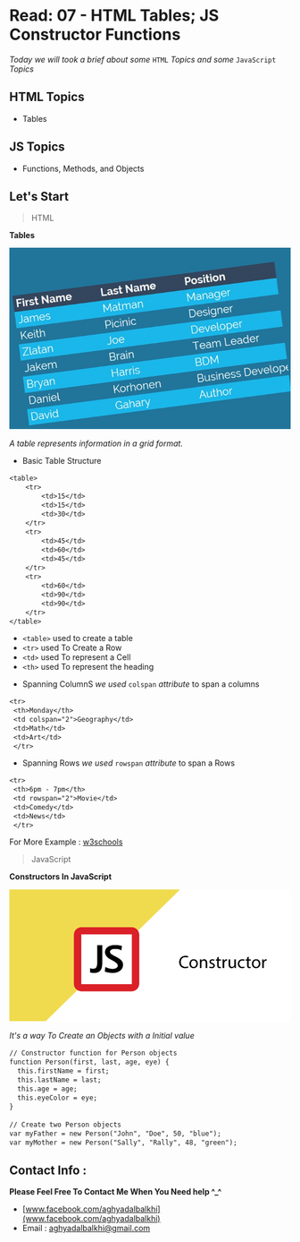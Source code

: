 # Read: 07 - HTML Tables; JS Constructor Functions

*Today we will took a brief about some* `HTML` *Topics and some* `JavaScript` *Topics*

## HTML Topics

* Tables


## JS Topics

* Functions, Methods, and Objects

## Let's Start

> HTML

**Tables**

![table](reponsive-table-design-with-css.jpg) 


*A table represents information in a grid format.*

* Basic Table Structure

```
<table>
    <tr>
        <td>15</td>
        <td>15</td>
        <td>30</td>
    </tr>
    <tr>
        <td>45</td>
        <td>60</td>
        <td>45</td>
    </tr>
    <tr>
        <td>60</td>
        <td>90</td>
        <td>90</td>
    </tr>
</table>
```

- `<table>` used to create a table
- `<tr>` used To Create a Row
- `<td>` used To represent a Cell
- `<th>` used To  represent the heading


* Spanning ColumnS
*we used* `colspan` *attribute* to span a columns

```
<tr>
 <th>Monday</th>
 <td colspan="2">Geography</td>
 <td>Math</td>
 <td>Art</td>
 </tr>
```

* Spanning Rows
*we used* `rowspan` *attribute* to span a Rows

```
<tr>
 <th>6pm - 7pm</th>
 <td rowspan="2">Movie</td>
 <td>Comedy</td>
 <td>News</td>
 </tr>

```
For More Example : [w3schools](https://www.w3schools.com/html/html_tables.asp)


> JavaScript

**Constructors In JavaScript**

![Constructors](javascript_constructor.png) 


*It's a way To Create an Objects with a Initial value*

```
// Constructor function for Person objects
function Person(first, last, age, eye) {
  this.firstName = first;
  this.lastName = last;
  this.age = age;
  this.eyeColor = eye;
}

// Create two Person objects
var myFather = new Person("John", "Doe", 50, "blue");
var myMother = new Person("Sally", "Rally", 48, "green");

```


## Contact Info : 
**Please Feel Free To Contact Me When You Need help ^_^**
* [www.facebook.com/aghyadalbalkhi](www.facebook.com/aghyadalbalkhi)
* Email : aghyadalbalkhi@gmail.com


